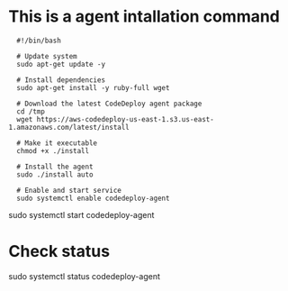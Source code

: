 # This is a agent intallation command

      #!/bin/bash

      # Update system
      sudo apt-get update -y

      # Install dependencies
      sudo apt-get install -y ruby-full wget

      # Download the latest CodeDeploy agent package
      cd /tmp
      wget https://aws-codedeploy-us-east-1.s3.us-east-1.amazonaws.com/latest/install

      # Make it executable
      chmod +x ./install

      # Install the agent
      sudo ./install auto

      # Enable and start service
      sudo systemctl enable codedeploy-agent
sudo systemctl start codedeploy-agent

# Check status
sudo systemctl status codedeploy-agent
